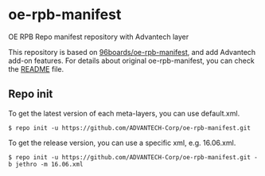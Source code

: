 oe-rpb-manifest
=================

OE RPB Repo manifest repository with Advantech layer

This repository is based on [96boards/oe-rpb-manifest](https://github.com/96boards/oe-rpb-manifest), and add Advantech add-on features.
For details about original oe-rpb-manifest, you can check the [README](https://github.com/96boards/oe-rpb-manifest/blob/jethro/README.md) file.

Repo init
---------

To get the latest version of each meta-layers, you can use default.xml.
```
$ repo init -u https://github.com/ADVANTECH-Corp/oe-rpb-manifest.git
```

To get the release version, you can use a specific xml, e.g. 16.06.xml.
```
$ repo init -u https://github.com/ADVANTECH-Corp/oe-rpb-manifest.git -b jethro -m 16.06.xml
```

